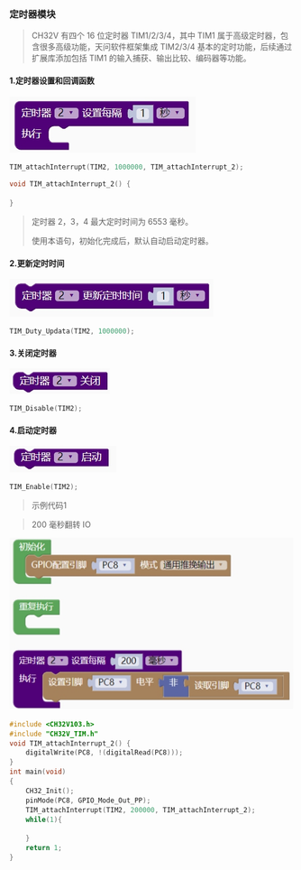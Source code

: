 ### 定时器模块<!-- {docsify-ignore} -->

> CH32V 有四个 16 位定时器 TIM1/2/3/4，其中 TIM1 属于高级定时器，包含很多高级功能，天问软件框架集成 TIM2/3/4 基本的定时功能，后续通过扩展库添加包括 TIM1 的输入捕获、输出比较、编码器等功能。

#### 1.定时器设置和回调函数

![img](基础外设模块.assets/wps436.jpg) 

```c++
TIM_attachInterrupt(TIM2, 1000000, TIM_attachInterrupt_2);
```

```c++
void TIM_attachInterrupt_2() {
    
}
```

> 定时器 2，3，4 最大定时时间为 6553 毫秒。
>
> 使用本语句，初始化完成后，默认自动启动定时器。

#### 2.更新定时时间

![img](基础外设模块.assets/wps439.jpg) 

```c++
TIM_Duty_Updata(TIM2, 1000000);
```

#### 3.关闭定时器

![img](基础外设模块.assets/wps441.jpg) 

```c++
TIM_Disable(TIM2);
```

#### 4.启动定时器

![img](基础外设模块.assets/wps443.jpg) 

```c++
TIM_Enable(TIM2);	
```

> 示例代码1

> 200 毫秒翻转 IO

![img](基础外设模块.assets/wps444.jpg) 

```c++
#include <CH32V103.h>
#include "CH32V_TIM.h"
void TIM_attachInterrupt_2() {
	digitalWrite(PC8, !(digitalRead(PC8)));
}
int main(void)
{
    CH32_Init();
    pinMode(PC8, GPIO_Mode_Out_PP);
    TIM_attachInterrupt(TIM2, 200000, TIM_attachInterrupt_2);
    while(1){
        
    }
    return 1;
}
```

